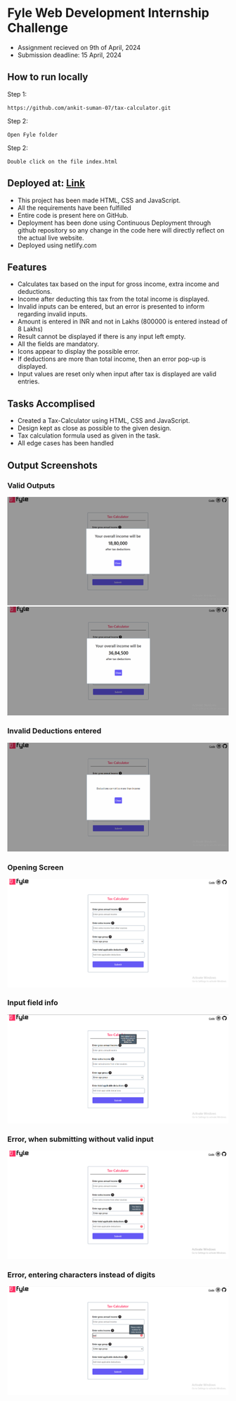 # Fyle Web Development Internship Challenge
- Assignment recieved on 9th of April, 2024
- Submission deadline: 15 April, 2024

## How to run locally

Step 1:
```
https://github.com/ankit-suman-07/tax-calculator.git
```
Step 2:
```
Open Fyle folder
```

Step 2:
```
Double click on the file index.html
```

## Deployed at: [Link](https://tax-calulator.netlify.app/)

- This project has been made HTML, CSS and JavaScript.
- All the requirements have been fulfilled
- Entire code is present here on GitHub.
- Deployment has been done using Continuous Deployment through github repository so any change in the code here will directly reflect on the actual live website.
- Deployed using netlify.com

## Features
- Calculates tax based on the input for gross income, extra income and deductions.
- Income after deducting this tax from the total income is displayed.
- Invalid inputs can be entered, but an error is presented to inform regarding invalid inputs.
- Amount is entered in INR and not in Lakhs (800000 is entered instead of 8 Lakhs)
- Result cannot be displayed if there is any input left empty.
- All the fields are mandatory.
- Icons appear to display the possible error.
- If deductions are more than total income, then an error pop-up is displayed.
- Input values are reset only when input after tax is displayed are valid entries.

## Tasks Accomplised
- Created a Tax-Calculator using HTML, CSS and JavaScript.
- Design kept as close as possible to the given design.
- Tax calculation formula used as given in the task.
- All edge cases has been handled

## Output Screenshots

### Valid Outputs
![My Image](Output_SS/1.png)
![My Image](Output_SS/2.png)

### Invalid Deductions entered
![My Image](Output_SS/3.png)

### Opening Screen
![My Image](Output_SS/4.png)

### Input field info
![My Image](Output_SS/5.png)

### Error, when submitting without valid input
![My Image](Output_SS/6.png)

### Error, entering characters instead of digits
![My Image](Output_SS/7.png)